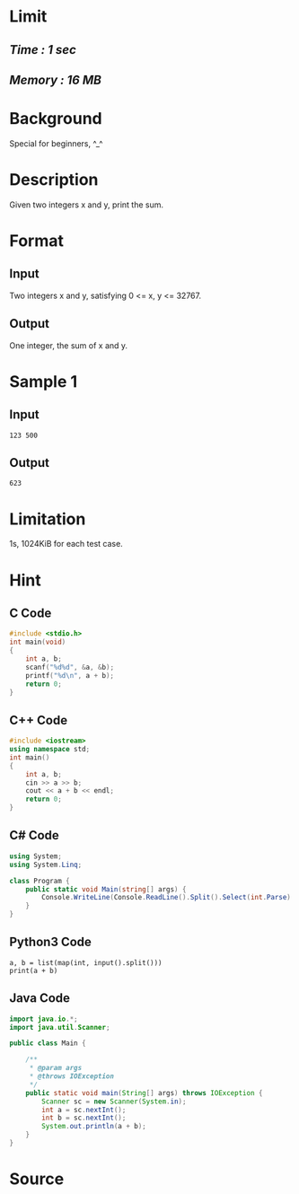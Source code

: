 # **Limit**
## *Time : 1 sec*
## *Memory : 16 MB*

# Background
Special for beginners, ^_^

# Description
Given two integers x and y, print the sum.

# Format

## Input
Two integers x and y, satisfying 0 <= x, y <= 32767.

## Output
One integer, the sum of x and y.

# Sample 1

## Input
```
123 500
```

## Output
```
623
```

# Limitation
1s, 1024KiB for each test case.

# Hint

## C Code

```c
#include <stdio.h>
int main(void)
{
    int a, b;
    scanf("%d%d", &a, &b);
    printf("%d\n", a + b);
    return 0;
}
```

## C++ Code

```cpp
#include <iostream>
using namespace std;
int main()
{
    int a, b;
    cin >> a >> b;
    cout << a + b << endl;
    return 0;
}
```

## C# Code
```csharp
using System;
using System.Linq;

class Program {
    public static void Main(string[] args) {
        Console.WriteLine(Console.ReadLine().Split().Select(int.Parse).Sum());
    }
}
```

## Python3 Code

```python3
a, b = list(map(int, input().split()))
print(a + b)
```

## Java Code

```java
import java.io.*;
import java.util.Scanner;

public class Main {

    /**
     * @param args
     * @throws IOException 
     */
    public static void main(String[] args) throws IOException {
        Scanner sc = new Scanner(System.in);
        int a = sc.nextInt();
        int b = sc.nextInt();
        System.out.println(a + b);
    }
}
```

# Source
